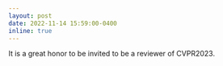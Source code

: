 ```yaml
---
layout: post
date: 2022-11-14 15:59:00-0400
inline: true
---
```


It is a great honor to be invited to be a reviewer of CVPR2023.